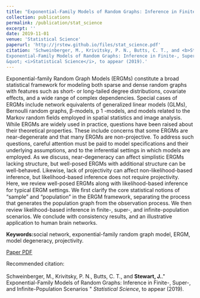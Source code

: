 ```yaml
---
title: "Exponential-Family Models of Random Graphs: Inference in Finite-, Super-, and Infinite-Population Scenarios"
collection: publications
permalink: /publication/stat_science
excerpt: ''
date: 2019-11-01
venue: 'Statistical Science'
paperurl: 'http://jrstew.github.io/files/stat_science.pdf'
citation: 'Schweinberger, M., Krivitsky, P. N., Butts, C. T., and <b>Stewart, J.</b>.&quot;
Exponential-Family Models of Random Graphs: Inference in Finite-, Super-, and Infinite-Population Scenarios
&quot; <i>Statistical Science</i>, to appear (2019).'
---
```


Exponential-family Random Graph Models (ERGMs) constitute a broad statistical framework for modeling both sparse and dense random graphs with features such as short- or long-tailed degree distributions, covariate eﬀects, and a wide range of complex dependencies. Special cases of ERGMs include network equivalents of generalized linear models (GLMs), Bernoulli random graphs, β-models, p 1 -models, and models related to the Markov random ﬁelds employed in spatial statistics and image analysis. While ERGMs are widely used in practice, questions have been raised about their theoretical properties. These include concerns that some ERGMs are near-degenerate and that many ERGMs are non-projective. To address such questions, careful attention must be paid to model speciﬁcations and their underlying assumptions, and to the inferential settings in which models are employed. As we discuss, near-degeneracy can aﬀect simplistic ERGMs lacking structure, but well-posed ERGMs with additional structure can be well-behaved. Likewise, lack of projectivity can aﬀect non-likelihood-based inference, but likelihood-based inference does not require projectivity. Here, we review well-posed ERGMs along with likelihood-based inference for typical ERGM settings. We ﬁrst clarify the core statistical notions of “sample” and “population” in the ERGM framework, separating the process that generates the population graph from the observation process. We then review likelihood-based inference in ﬁnite-, super-, and inﬁnite-population scenarios. We conclude with consistency results, and an illustrative application to human brain networks.



<b>Keywords:</b>social network, exponential-family random graph model, ERGM, model degeneracy, projectivity. 


[Paper PDF](http://jrstew.github.io/files/stat_science.pdf)

Recommended citation: <br><br>Schweinberger, M., Krivitsky, P. N., Butts, C. T., and <b>Stewart, J.</b>.&quot;
Exponential-Family Models of Random Graphs: Inference in Finite-, Super-, and Infinite-Population Scenarios
&quot; <i>Statistical Science</i>, to appear (2019). 
